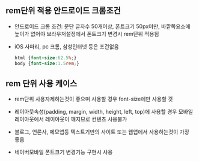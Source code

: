 ## rem단위 적용 안드로이드 크롬조건

- 안드로이드 크롬 조건: 문단 글자수 50개이상, 폰트크기 50px미만, 바깥쪽요소에 높이가 없어야 브라우저설정에서 폰트크기 변경시 rem단위 적용됨

- iOS 사파리, pc 크롬, 삼성인터넷 등은 조건없음
  
  ```css
  html {font-size:62.5%;}
  body {font-size:1.5rem;}
  ```

## rem 단위 사용 케이스

- rem단위 사용자제하는것이 좋으며 사용할 경우 font-size에만 사용할 것

- 레이아웃속성(padding, margin, width, height, left, top)에 사용할 경우 모바일레이아웃에서 레이아웃이 깨지므로 컨텐츠 사용불가

- 블로그, 언론사, 메모앱등 텍스트기반의 사이트 또는 웹앱에서 사용하는것이 가장 좋음

- 네이버모바일 폰트크기 변경기능 구현시 사용
